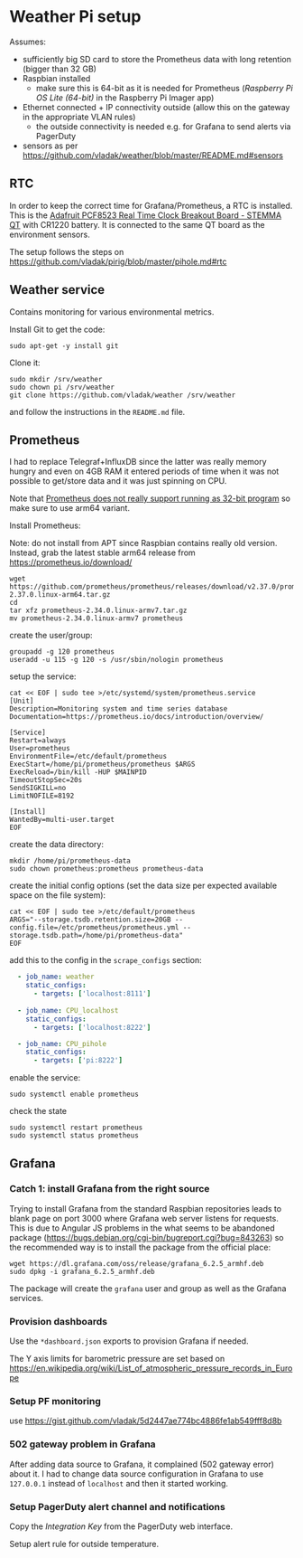 # Weather Pi setup

Assumes:
  - sufficiently big SD card to store the Prometheus data with long retention (bigger than 32 GB)
  - Raspbian installed
    - make sure this is 64-bit as it is needed for Prometheus (_Raspberry Pi OS Lite (64-bit)_ in the Raspberry Pi Imager app)
  - Ethernet connected + IP connectivity outside (allow this on the gateway in the appropriate VLAN rules)
    - the outside connectivity is needed e.g. for Grafana to send alerts via PagerDuty
  - sensors as per https://github.com/vladak/weather/blob/master/README.md#sensors

## RTC

In order to keep the correct time for Grafana/Prometheus, a RTC is installed. This is the [Adafruit PCF8523 Real Time Clock Breakout Board - STEMMA QT](https://www.adafruit.com/product/5189) with CR1220 battery. It is connected to the same QT board as the environment sensors.

The setup follows the steps on https://github.com/vladak/pirig/blob/master/pihole.md#rtc

## Weather service

Contains monitoring for various environmental metrics.

Install Git to get the code:
```
sudo apt-get -y install git
```

Clone it:
```
sudo mkdir /srv/weather
sudo chown pi /srv/weather
git clone https://github.com/vladak/weather /srv/weather
```

and follow the instructions in the `README.md` file.

## Prometheus

I had to replace Telegraf+InfluxDB since the latter was really memory hungry and even on 4GB RAM it entered periods of time
when it was not possible to get/store data and it was just spinning on CPU.

Note that [Prometheus does not really support running as 32-bit program](https://github.com/prometheus/prometheus/issues/4392#issuecomment-433721793) so make sure to use arm64 variant.

Install Prometheus:

Note: do not install from APT since Raspbian contains really old version. Instead, grab the latest stable arm64 release from https://prometheus.io/download/

```
wget https://github.com/prometheus/prometheus/releases/download/v2.37.0/prometheus-2.37.0.linux-arm64.tar.gz
cd
tar xfz prometheus-2.34.0.linux-armv7.tar.gz
mv prometheus-2.34.0.linux-armv7 prometheus
```

create the user/group:
```
groupadd -g 120 prometheus
useradd -u 115 -g 120 -s /usr/sbin/nologin prometheus
```

setup the service:

```
cat << EOF | sudo tee >/etc/systemd/system/prometheus.service
[Unit]
Description=Monitoring system and time series database
Documentation=https://prometheus.io/docs/introduction/overview/

[Service]
Restart=always
User=prometheus
EnvironmentFile=/etc/default/prometheus
ExecStart=/home/pi/prometheus/prometheus $ARGS
ExecReload=/bin/kill -HUP $MAINPID
TimeoutStopSec=20s
SendSIGKILL=no
LimitNOFILE=8192

[Install]
WantedBy=multi-user.target
EOF
```

create the data directory:
```
mkdir /home/pi/prometheus-data
sudo chown prometheus:prometheus prometheus-data
```

create the initial config options (set the data size per expected available space on the file system):
```
cat << EOF | sudo tee >/etc/default/prometheus
ARGS="--storage.tsdb.retention.size=20GB --config.file=/etc/prometheus/prometheus.yml --storage.tsdb.path=/home/pi/prometheus-data"
EOF
```

add this to the config in the `scrape_configs` section:
```yml
  - job_name: weather
    static_configs:
      - targets: ['localhost:8111']
      
  - job_name: CPU_localhost
    static_configs:
      - targets: ['localhost:8222']

  - job_name: CPU_pihole
    static_configs:
      - targets: ['pi:8222']
```

enable the service:

```
sudo systemctl enable prometheus
```

check the state
```
sudo systemctl restart prometheus
sudo systemctl status prometheus
```

## Grafana

### Catch 1: install Grafana from the right source

Trying to install Grafana from the standard Raspbian repositories leads to blank page on port 3000 where Grafana web server listens for requests. This is due to Angular JS problems in the what seems to be abandoned package (https://bugs.debian.org/cgi-bin/bugreport.cgi?bug=843263) so the recommended way is to install the package from the official place:
```
wget https://dl.grafana.com/oss/release/grafana_6.2.5_armhf.deb
sudo dpkg -i grafana_6.2.5_armhf.deb
```

The package will create the `grafana` user and group as well as the Grafana services.

### Provision dashboards

Use the `*dashboard.json` exports to provision Grafana if needed.

The Y axis limits for barometric pressure are set based on https://en.wikipedia.org/wiki/List_of_atmospheric_pressure_records_in_Europe

### Setup PF monitoring

use https://gist.github.com/vladak/5d2447ae774bc4886fe1ab549fff8d8b

### 502 gateway problem in Grafana

After adding data source to Grafana, it complained (502 gateway error) about it. I had to change data source configuration in Grafana to use `127.0.0.1` instead of `localhost` and then it started working.

### Setup PagerDuty alert channel and notifications

Copy the *Integration Key* from the PagerDuty web interface.

Setup alert rule for outside temperature.
